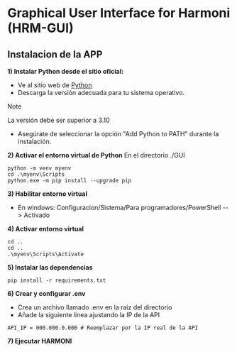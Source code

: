 # Graphical User Interface for Harmoni (HRM-GUI)

## Instalacion de la APP

**1) Instalar Python desde el sitio oficial:**

* Ve al sitio web de [Python](https://www.python.org/downloads/)
* Descarga la versión adecuada para tu sistema operativo. 
> [!NOTE]
> La versión debe ser superior a 3.10
* Asegúrate de seleccionar la opción "Add Python to PATH" durante la instalación.

**2) Activar el entorno virtual de Python**
En el directorio ./GUI
```
python -m venv myenv
cd .\myenv\Scripts
python.exe -m pip install --upgrade pip
```

**3) Habilitar entorno virtual**

* En windows: Configuracion/Sistema/Para programadores/PowerShell --> Activado

**4) Activar entorno virtual**
```
cd ..
cd ..
.\myenv\Scripts\Activate
```

**5) Instalar las dependencias**
```
pip install -r requirements.txt
```

**6) Crear y configurar .env**
* Crea un archivo llamado .env en la raiz del directorio
* Añade la siguiente linea ajustando la IP de la API

```
API_IP = 000.000.0.000 # Reemplazar por la IP real de la API 
```

**7) Ejecutar HARMONI**